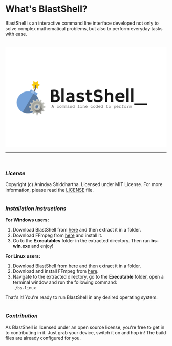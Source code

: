 # **What's BlastShell?**
BlastShell is an interactive command line interface developed not only to solve complex mathematical problems, but also to perform everyday tasks with ease.

<br><img id="cover-image" src="cover-image.jpg" alt="cover-image"><br>
<hr><br>

### **_License_**
Copyright (c) Anindya Shiddhartha. Licensed under MIT License. For more information, please read the [LICENSE](LICENSE) file.
<br><br>

### **_Installation Instructions_**

**For Windows users:**
 1. Download BlastShell from [here](https://github.com/shiddharth/BlastShell/archive/master.zip) and then extract it in a folder.
 2. Download FFmpeg from [here](https://ffmpeg.org/download.html) and install it.
 3. Go to the **Executables** folder in the extracted directory. Then run **bs-win.exe** and enjoy!

**For Linux users:**
 1. Download BlastShell from [here](https://github.com/shiddharth/BlastShell/archive/master.zip) and then extract it in a folder.
 2. Download and install FFmpeg from [here](https://ffmpeg.org).
 3. Navigate to the extracted directory, go to the **Executable** folder, open a terminal window and run the following command:<br>
 <code>./bs-linux</code>

That's it! You're ready to run BlastShell in any desired operating system.
<br><br>

### **_Contribution_**
As BlastShell is licensed under an open source license, you're free to get in to contributing
in it. Just grab your device, switch it on and hop in! The build files are already configured for you.